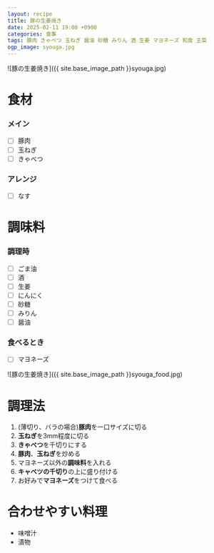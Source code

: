 ```yaml
---
layout: recipe
title: 豚の生姜焼き
date: 2025-02-11 19:00 +0900
categories: 食事
tags: 豚肉 きゃべつ 玉ねぎ 醤油 砂糖 みりん 酒 生姜 マヨネーズ 和食 主菜
ogp_image: syouga.jpg
---
```

![豚の生姜焼き]({{ site.base_image_path }}syouga.jpg)

# 食材
### メイン
- [ ] 豚肉
- [ ] 玉ねぎ
- [ ] きゃべつ

### アレンジ
- [ ] なす

# 調味料
### 調理時
- [ ] ごま油
- [ ] 酒
- [ ] 生姜
- [ ] にんにく
- [ ] 砂糖
- [ ] みりん
- [ ] 醤油

### 食べるとき
- [ ] マヨネーズ

![豚の生姜焼き]({{ site.base_image_path }}syouga_food.jpg)

# 調理法
1. (薄切り、バラの場合)**豚肉**を一口サイズに切る
2. **玉ねぎ**を3mm程度に切る
3. **きゃべつ**を千切りにする
4. **豚肉**、**玉ねぎ**を炒める
5. マヨネーズ以外の**調味料**を入れる
6. **キャベツの千切り**の上に盛り付ける
7. お好みで**マヨネーズ**をつけて食べる

# 合わせやすい料理
- 味噌汁
- 漬物